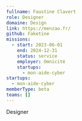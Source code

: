 ```yaml
---
fullname: Faustine Clavert
role: Designer
domaine: Design
link: https://menzao.fr/
github: Faketine
missions:
  - start: 2023-06-01
    end: 2024-12-31
    status: service
    employer: Omnicité
    startups:
      - mon-aide-cyber
startups:
  - mon-aide-cyber
memberType: beta
teams: []
---
```

Designer
